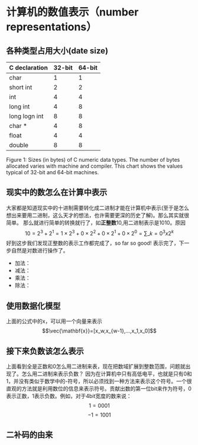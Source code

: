 # 计算机的数值表示（number representations）

## 各种类型占用大小(date size)

C declaration| 32-bit| 64-bit
--------------|-------|--------
char          |1      |1
short int     |2      |2
int           |4      |4
long int      |4      |8
long logn int |8      |8
char *        |4      |8
float         |4      |4
double        |8      |8

Figure 1: Sizes (in bytes) of C numeric data types. The number of bytes allocated varies with machine and compiler. This chart shows the values typical of 32-bit and 64-bit machines.

## 现实中的数怎么在计算中表示
大家都是知道现实中的十进制需要转化成二进制才能在计算机中表示(至于是怎么想出来要用二进制，这么天才的想法，也许需要更深的历史了解)。那么其实就很简单。
那么就进行简单的转换就行了，如**正整数**10,用二进制表示是1010。原因
$$10 = 2^3 + 2^1 = 1 \times 2^3 + 0 \times 2^2 + 0 \times 2^1 + 0 \times 2^0 = \sum\_{k=0}^3 x 2^k$$
好到这步我们发现正整数的表示工作都完成了，so far so good!
表示完了，下一步自然是对数进行操作了。

- 加法：
- 减法：
- 乘法：
- 除法：

## 使用数据化模型
上面的公式中的x，可以用一个向量来表示
$$\vec{\mathbf{x}}=[x_w,x_{w-1},...,x_1,x_0]$$

## 接下来负数该怎么表示
上面看到全是正数和0怎么用二进制来表，现在把数域扩展到整数范围，问题就出现了。怎么用二进制来表示负数？
因为在计算机中只有高低电平，也就是只有0和1，并没有类似于数学中的-符号，所以必须找到一种方法来表示这个符号。一个很直观的方法就是利用数位的信息来表示符号。贡献出数的第一位bit来作为符号，0表示正数，1表示负数。例如，对于4bit宽度的数来说：
$$ 1 = 0001 $$
$$ -1 = 1001$$

## 二补码的由来
